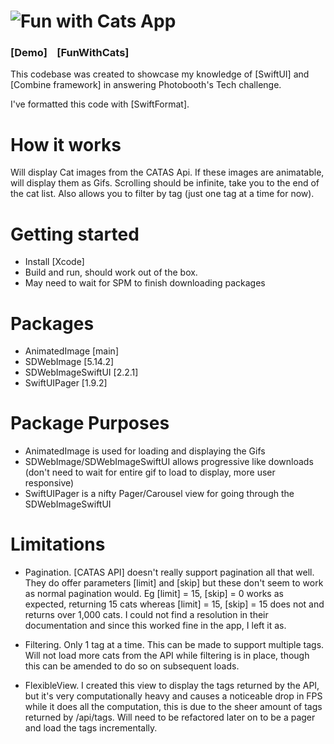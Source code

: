 # ![Fun with Cats App](logo.png)

### [Demo]&nbsp;&nbsp;&nbsp;&nbsp;[FunWithCats]


This codebase was created to showcase my knowledge of [SwiftUI] and [Combine framework] in answering Photobooth's Tech challenge.

I've formatted this code with [SwiftFormat].

# How it works

Will display Cat images from the CATAS Api. If these images are animatable, will display them as Gifs. Scrolling should be infinite, take you to the end of the cat list. Also allows you to filter by tag (just one tag at a time for now).

# Getting started

* Install [Xcode]
* Build and run, should work out of the box.
* May need to wait for SPM to finish downloading packages

# Packages

* AnimatedImage [main]
* SDWebImage [5.14.2]
* SDWebImageSwiftUI [2.2.1]
* SwiftUIPager [1.9.2]

# Package Purposes

* AnimatedImage is used for loading and displaying the Gifs
* SDWebImage/SDWebImageSwiftUI allows progressive like downloads (don't need to wait for entire gif to load to display, more user responsive)
* SwiftUIPager is a nifty Pager/Carousel view for going through the SDWebImageSwiftUI


# Limitations

* Pagination. [CATAS API] doesn't really support pagination all that well. They do offer parameters [limit] and [skip] but these don't seem to work as normal pagination would. Eg [limit] = 15, [skip] = 0 works as expected, returning 15 cats whereas [limit] = 15, [skip] = 15 does not and returns over 1,000 cats. I could not find a resolution in their documentation and since this worked fine in the app, I left it as.

* Filtering. Only 1 tag at a time. This can be made to support multiple tags. Will not load more cats from the API while filtering is in place, though this can be amended to do so on subsequent loads.

* FlexibleView. I created this view to display the tags returned by the API, but it's very computationally heavy and causes a noticeable drop in FPS while it does all the computation, this is due to the sheer amount of tags returned by /api/tags. Will need to be refactored later on to be a pager and load the tags incrementally. 
